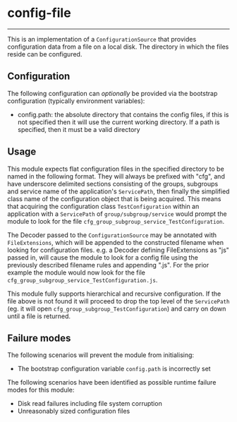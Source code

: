 # config-file

---

 This is an implementation of a `ConfigurationSource` that provides
 configuration data from a file on a local disk. The directory in which the
 files reside can be configured.


## Configuration

 The following configuration can *optionally* be provided via the bootstrap
 configuration (typically environment variables):

 - config.path: the absolute directory that contains the config files, if this
  is not specified then it will use the current working directory. If a path is
  specified, then it must be a valid directory


## Usage

 This module expects flat configuration files in the specified directory to be
 named in the following format. They will always be prefixed with "cfg", and
 have underscore delimited sections consisting of the groups, subgroups and
 service name of the application's `ServicePath`, then finally the simplified
 class name of the configuration object that is being acquired. This means
 that acquiring the configuration class `TestConfiguration` within an
 application with a `ServicePath` of `group/subgroup/service` would prompt the
 module to look for the file `cfg_group_subgroup_service_TestConfiguration`.

 The Decoder passed to the `ConfigurationSource` may be annotated with `FileExtensions`, which will be appended to the
  constructed filename when looking for configuration files.
  e.g. a Decoder defining FileExtensions as "js" passed in, will cause the module to look for a config file
   using the previously described filename rules and appending ".js". For the prior example the module would now look
   for the file `cfg_group_subgroup_service_TestConfiguration.js`.

 This module fully supports hierarchical and recursive configuration. If the
 file above is not found it will proceed to drop the top level of the
 `ServicePath` (eg. it will open `cfg_group_subgroup_TestConfiguration`) and
 carry on down until a file is returned.


## Failure modes

 The following scenarios will prevent the module from initialising:

 - The bootstrap configuration variable `config.path` is incorrectly set

 The following scenarios have been identified as possible runtime failure modes
 for this module:

 - Disk read failures including file system corruption
 - Unreasonably sized configuration files
